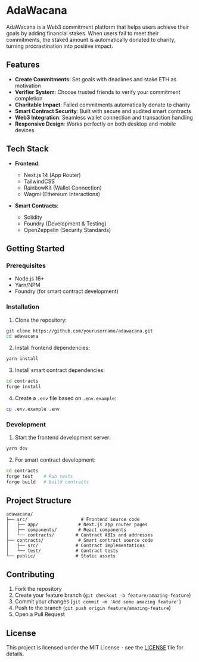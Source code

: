 # AdaWacana

AdaWacana is a Web3 commitment platform that helps users achieve their goals by adding financial stakes. When users fail to meet their commitments, the staked amount is automatically donated to charity, turning procrastination into positive impact.

## Features

- **Create Commitments**: Set goals with deadlines and stake ETH as motivation
- **Verifier System**: Choose trusted friends to verify your commitment completion
- **Charitable Impact**: Failed commitments automatically donate to charity
- **Smart Contract Security**: Built with secure and audited smart contracts
- **Web3 Integration**: Seamless wallet connection and transaction handling
- **Responsive Design**: Works perfectly on both desktop and mobile devices

## Tech Stack

- **Frontend**:

  - Next.js 14 (App Router)
  - TailwindCSS
  - RainbowKit (Wallet Connection)
  - Wagmi (Ethereum Interactions)

- **Smart Contracts**:
  - Solidity
  - Foundry (Development & Testing)
  - OpenZeppelin (Security Standards)

## Getting Started

### Prerequisites

- Node.js 16+
- Yarn/NPM
- Foundry (for smart contract development)

### Installation

1. Clone the repository:

```bash
git clone https://github.com/yourusername/adawacana.git
cd adawacana
```

2. Install frontend dependencies:

```bash
yarn install
```

3. Install smart contract dependencies:

```bash
cd contracts
forge install
```

4. Create a `.env` file based on `.env.example`:

```bash
cp .env.example .env
```

### Development

1. Start the frontend development server:

```bash
yarn dev
```

2. For smart contract development:

```bash
cd contracts
forge test    # Run tests
forge build   # Build contracts
```

## Project Structure

```
adawacana/
├── src/                    # Frontend source code
│   ├── app/               # Next.js app router pages
│   ├── components/        # React components
│   └── contracts/        # Contract ABIs and addresses
├── contracts/             # Smart contract source code
│   ├── src/              # Contract implementations
│   └── test/             # Contract tests
└── public/               # Static assets
```

## Contributing

1. Fork the repository
2. Create your feature branch (`git checkout -b feature/amazing-feature`)
3. Commit your changes (`git commit -m 'Add some amazing feature'`)
4. Push to the branch (`git push origin feature/amazing-feature`)
5. Open a Pull Request

## License

This project is licensed under the MIT License - see the [LICENSE](LICENSE) file for details.
